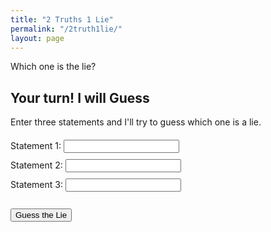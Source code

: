 ```yaml
---
title: "2 Truths 1 Lie"
permalink: "/2truth1lie/"
layout: page
---
```


<style>
  .statement-button {
    background-color: #007bff;
    border: none;
    color: white;
    padding: 10px 20px;
    text-align: center;
    text-decoration: none;
    display: inline-block;
    font-size: 12px;
    margin: 4px 2px;
    cursor: pointer;
    border-radius: 5px;
  }

  .statement-button:hover {
    background-color: #0056b3;
  }

  #result-modal {
    display: none;
    position: fixed;
    left: 0;
    top: 0;
    width: 100%;
    height: 100%;
    background-color: rgba(0, 0, 0, 0.5);
  }

  .modal-content {
    background-color: #222;
    color: #fff;
    margin: 15% auto;
    padding: 20px;
    border: 1px solid #888;
    width: 30%;
    text-align: center;
  }
</style>

<div id="loading">Loading...</div>

Which one is the lie?

<script type="text/javascript">
  // Define your truths and lies here
  var truths = [
    "My favourite KDrama is Business Proposal", 
    "I learned how to juggle accidentally",
    "I almost fell off a roller coaster",
    "I once tuned my piano with chopsticks",
    "I have a family of amongus plushies",
    "I've never eaten pasta while visiting Italy",
    "I've experienced sleep paralysis",
    "I had a positive experience with chef's plate",
    "I've held a snake in my hands",
    "I can circular breathe",
    "My favourite video game is It Takes Two",
    "I've never dyed my hair, got a tattoo or a piercing"
  ];
  var lies = [
    "I let my plant die despite being fake",
    "I've solved a puzzle consisting of only white pieces",
    "My bike was stolen on christmas eve",
    "I've grown an 80 kg pumpkin in my backyard",
    "I rode llama when I was 6",
    "I'm a clarinet player in my band",
    "My favourite movie is The Godfather",
    "I used to have long hair",
    "I've been saved a lifeguard before"
  ];

  // Function to start the game
// Function to start the game
function startGame() {
  var chosenStatements = [];

  // Select 2 random truths
  while (chosenStatements.length < 2) {
    var randomTruth = truths[Math.floor(Math.random() * truths.length)];
    if (!chosenStatements.some(s => s.statement === randomTruth)) {
      chosenStatements.push({ statement: randomTruth, isLie: false });
    }
  }

  // Select 1 random lie
  chosenStatements.push({ statement: lies[Math.floor(Math.random() * lies.length)], isLie: true });

  // Shuffle the statements
  chosenStatements.sort(() => Math.random() - 0.5);

  // Display the statements
  var html = chosenStatements.map((s, index) => `<button class="statement-button" onclick="checkAnswer(${index})">${s.statement}</button>`).join('<br>');
  document.getElementById("statements").innerHTML = html;

  // Save the shuffled statements
  window.chosenStatements = chosenStatements;
}

// Function to check the answer
function checkAnswer(index) {
  var statement = window.chosenStatements[index];
  var message = statement.isLie ? "Correct! That's the lie" : "Incorrect - That is true!";
  document.getElementById("result-message").innerText = message;
  document.getElementById("result-modal").style.display = "block";
  
  var loadingIndicator = document.getElementById("loading");
  loadingIndicator.style.display = "block";
  setTimeout(startGame, 2000);
  loadingIndicator.style.display = "none";
}

  // Close the result modal
  function closeModal() {
    document.getElementById("result-modal").style.display = "none";
  }

  // Start the game when the page loads
  window.onload = startGame;
</script>

<div id="statements"></div>

<!-- Result modal -->
<div id="result-modal">
  <div class="modal-content">
    <p id="result-message"></p>
    <button class="statement-button" onclick="closeModal()">Close</button>
  </div>
</div>



## Your turn! I will Guess

Enter three statements and I'll try to guess which one is a lie.

<div class="input-form">
    <label for="statement1">Statement 1:</label>
    <input type="text" id="statement1" required><br>
    <label for="statement2">Statement 2:</label>
    <input type="text" id="statement2" required><br>
    <label for="statement3">Statement 3:</label>
    <input type="text" id="statement3" required><br><br>
    <button onclick="guessLie()">Guess the Lie</button>
</div>
<p id="result"></p>

<style>
    .input-form {
        margin: 20px 0;
    }
    label, input, button {
        margin-bottom: 10px;
    }
    
    #loading {
        display: none;
        font-size: 16px;
        margin-top: 10px;
    }
</style>


<script>
  async function guessLie() {
    const statement1 = document.getElementById("statement1").value;
    const statement2 = document.getElementById("statement2").value;
    const statement3 = document.getElementById("statement3").value;

    const queryParams = new URLSearchParams({
      statement1: statement1,
      statement2: statement2,
      statement3: statement3,
    });

    // Show the loading indicator while fetching the response
    var loadingIndicator = document.getElementById("loading");
    loadingIndicator.style.display = "block";

    try {
      const response = await fetch(`https://guess-lie.vercel.app/api/guess-lie?${queryParams}`, {
        method: "GET",
        headers: {
          "Content-Type": "application/json",
        },
      });

      // Hide the loading indicator after fetching the response
      loadingIndicator.style.display = "none";

      const result = await response.json();
      document.getElementById("result").innerHTML = result.lieGuess;
    } catch (error) {
      console.error("There was an error:", error);
      document.getElementById("result").innerHTML =
        "Sorry, something went wrong. Please try again later.";
    }
  }
</script>
